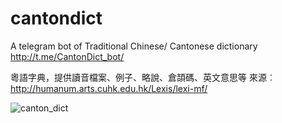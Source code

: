 # cantondict
A telegram bot of Traditional Chinese/ Cantonese dictionary
<http://t.me/CantonDict_bot/>

粵語字典，提供讀音檔案、例子、略說、倉頡碼、英文意思等 
來源︰<http://humanum.arts.cuhk.edu.hk/Lexis/lexi-mf/>

![canton_dict](https://user-images.githubusercontent.com/15364387/31330912-dcee2a70-ad12-11e7-8b15-778a8ee992d6.png)
